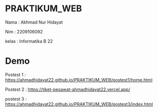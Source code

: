 # PRAKTIKUM_WEB





Nama : Akhmad Nur Hidayat

Nim : 2209106092

kelas : Informatika B 22


# Demo

Postest 1 :  https://ahmadhidayat22.github.io/PRAKTIKUM_WEB/postest1/home.html

Postest 2 : 
https://tiket-pesawat-ahmadhidayat22.vercel.app/

postest 3 :
https://ahmadhidayat22.github.io/PRAKTIKUM_WEB/postest3/index.html
